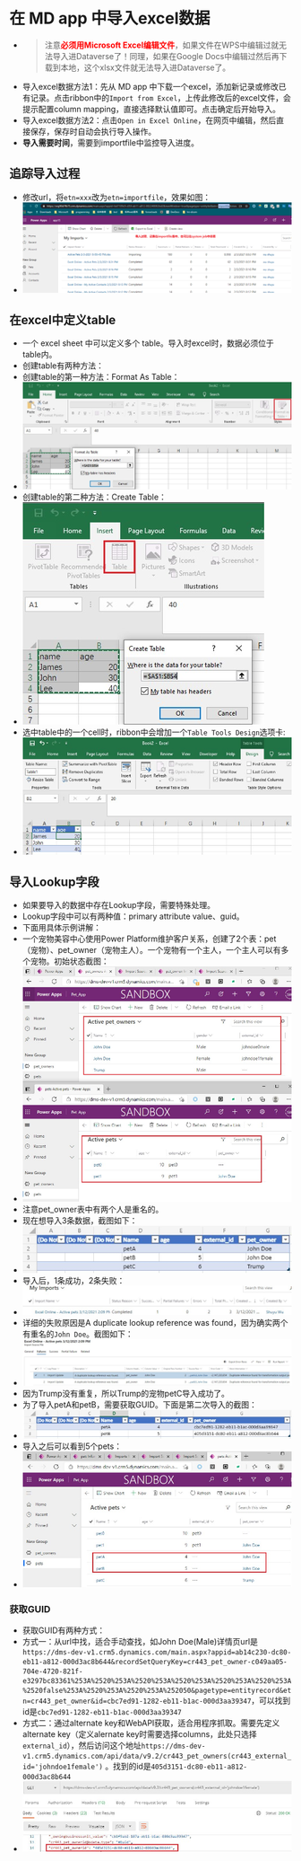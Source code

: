 # 在 MD app 中导入excel数据
+ >注意<span style="color:red;font-weight:bold">必须用Microsoft Excel编辑文件</span>，如果文件在WPS中编辑过就无法导入进Dataverse了！同理，如果在Google Docs中编辑过然后再下载到本地，这个xlsx文件就无法导入进Dataverse了。
+ 导入excel数据方法1：先从 MD app 中下载一个excel，添加新记录或修改已有记录。点击ribbon中的`Import from Excel`，上传此修改后的excel文件，会提示配置column mapping，直接选择默认值即可。点击确定后开始导入。
+ 导入excel数据方法2：点击`Open in Excel Online`，在网页中编辑，然后直接保存，保存时自动会执行导入操作。
+ **导入需要时间**，需要到importfile中监控导入进度。

## 追踪导入过程
+ 修改url，将`etn=xxx`改为`etn=importfile`，效果如图：
+ ![](imgs/10-track-import-progress.png)

## 在excel中定义table
+ 一个 excel sheet 中可以定义多个 table。导入时excel时，数据必须位于table内。
+ 创建table有两种方法：
+ 创建table的第一种方法：Format As Table：
+ ![](imgs/11-format-as-table.jpg)
+ 创建table的第二种方法：Create Table：
+ ![](imgs/12-create-table.jpg)
+ 选中table中的一个cell时，ribbon中会增加一个`Table Tools Design`选项卡:
+ ![](imgs/13-table-preview.jpg)

## 导入Lookup字段
+ 如果要导入的数据中存在Lookup字段，需要特殊处理。
+ Lookup字段中可以有两种值：primary attribute value、guid。
+ 下面用具体示例讲解：
+ 一个宠物美容中心使用Power Platform维护客户关系，创建了2个表：pet（宠物）、pet_owner（宠物主人）。一个宠物有一个主人，一个主人可以有多个宠物。初始状态截图：
+ ![](imgs/20-Lookup-pet-pet_owner.jpg)
+ 注意pet_owner表中有两个人是重名的。
+ 现在想导入3条数据，截图如下：
+ ![](imgs/21-excel-content-with-duplicate-name.jpg)
+ 导入后，1条成功，2条失败：
+ ![](imgs/22-import-status-1success-2fail.jpg)
+ 详细的失败原因是A duplicate lookup reference was found，因为确实两个有重名的`John Doe`。截图如下：
+ ![](imgs/23-fail-reason.jpg)
+ 因为Trump没有重复，所以Trump的宠物petC导入成功了。
+ 为了导入petA和petB，需要获取GUID。下面是第二次导入的截图：
+ ![](imgs/25-excel-with-guid.jpg)
+ 导入之后可以看到5个pets：
+ ![](imgs/26-after-import.jpg)

### 获取GUID
+ 获取GUID有两种方式：
+ 方式一：从url中找，适合手动查找，如John Doe(Male)详情页url是 `https://dms-dev-v1.crm5.dynamics.com/main.aspx?appid=ab14c230-dc80-eb11-a812-000d3ac8b644&recordSetQueryKey=cr443_pet_owner-c049aa05-704e-4720-821f-e3297bc83361%253A%2520%253A%2520%253A%2520%253A%2520%253A%2520%253A%2520false%253A%2520%253A%2520%253A%252050&pagetype=entityrecord&etn=cr443_pet_owner&id=cbc7ed91-1282-eb11-b1ac-000d3aa39347`，可以找到id是`cbc7ed91-1282-eb11-b1ac-000d3aa39347` 
+ 方式二：通过alternate key和WebAPI获取，适合用程序抓取。需要先定义alternate key（定义alernate key时需要选择columns，此处只选择`external_id`），然后访问这个地址`https://dms-dev-v1.crm5.dynamics.com/api/data/v9.2/cr443_pet_owners(cr443_external_id='johndoe1female')` 。找到的id是`405d3151-dc80-eb11-a812-000d3ac8b644`
+ ![](imgs/24-postman-webapi.jpg)